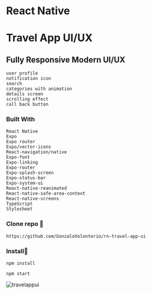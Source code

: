 # React Native

# Travel App UI/UX  
## Fully Responsive Modern UI/UX  

```
user profile
notification icon
search
categories with animation
details screen
scrolling effect 
call back button
```

### Built With

```
React Native
Expo 
Expo router
Expo/vector-icons
React-navigation/native
Expo-font
Expo-linking
Expo-router
Expo-splash-screen
Expo-status-bar
Expo-system-ui
React-native-reanimated
React-native-safe-area-context
React-native-screens
TypeScript 
Stylesheet
```

### Clone repo 🔧

```
https://github.com/GonzaloVolonterio/rn-travel-app-ui
```

### Install🔧

```
npm install

npm start
```

![travelappui](https://github.com/GonzaloVolonterio/rn-travel-app-ui/assets/64506662/8d7a6270-013f-422f-8c79-0ca4675379a8)


